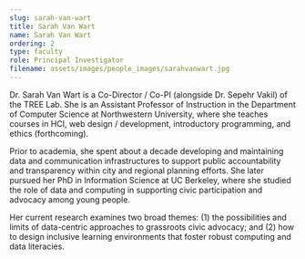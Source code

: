 ```yaml
---
slug: sarah-van-wart
title: Sarah Van Wart
name: Sarah Van Wart
ordering: 2
type: faculty
role: Principal Investigator
filename: assets/images/people_images/sarahvanwart.jpg
---
```


Dr. Sarah Van Wart is a Co-Director / Co-PI (alongside Dr. Sepehr Vakil) of the TREE Lab. She is an Assistant Professor of Instruction in the Department of Computer Science at Northwestern University, where she teaches courses in HCI, web design / development, introductory programming, and ethics (forthcoming). 

Prior to academia, she spent about a decade developing and maintaining data and communication infrastructures to support public accountability and transparency within city and regional planning efforts. She later pursued her PhD in Information Science at UC Berkeley, where she studied the role of data and computing in supporting civic participation and advocacy among young people. 

Her current research examines two broad themes: (1) the possibilities and limits of data-centric approaches to grassroots civic advocacy; and (2) how to design inclusive learning environments that foster robust computing and data literacies. 
